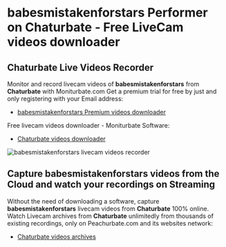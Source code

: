 # babesmistakenforstars Performer on Chaturbate - Free LiveCam videos downloader

## Chaturbate Live Videos Recorder

Monitor and record livecam videos of **babesmistakenforstars** from **Chaturbate** with Moniturbate.com
Get a premium trial for free by just and only registering with your Email address:
* [babesmistakenforstars Premium videos downloader](https://moniturbate.com/request-demo-licence-key.html)

Free livecam videos downloader - Moniturbate Software:
* [Chaturbate videos downloader](https://moniturbate.com/moniturbate-download-software.html)

![babesmistakenforstars livecam videos recorder](https://peachurnet.com/templates/moniturbate-software.png)


## Capture babesmistakenforstars videos from the Cloud and watch your recordings on Streaming

Without the need of downloading a software, capture **babesmistakenforstars** livecam videos from **Chaturbate** 100% online.
Watch Livecam archives from **Chaturbate** unlimitedly from thousands of existing recordings, only on Peachurbate.com and its websites network:
* [Chaturbate videos archives](https://peachurnet.com/)